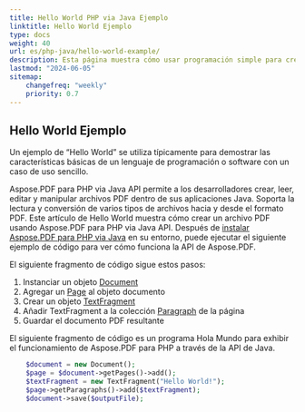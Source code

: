 ```yaml
---
title: Hello World PHP via Java Ejemplo
linktitle: Hello World Ejemplo
type: docs
weight: 40
url: es/php-java/hello-world-example/
description: Esta página muestra cómo usar programación simple para crear un documento PDF que contiene el texto - Hello World usando Aspose.PDF para PHP via Java.
lastmod: "2024-06-05"
sitemap:
    changefreq: "weekly"
    priority: 0.7
---
```


## Hello World Ejemplo

Un ejemplo de “Hello World” se utiliza típicamente para demostrar las características básicas de un lenguaje de programación o software con un caso de uso sencillo.

Aspose.PDF para PHP via Java API permite a los desarrolladores crear, leer, editar y manipular archivos PDF dentro de sus aplicaciones Java. Soporta la lectura y conversión de varios tipos de archivos hacia y desde el formato PDF. Este artículo de Hello World muestra cómo crear un archivo PDF usando Aspose.PDF para PHP via Java API. Después de [instalar Aspose.PDF para PHP via Java](/pdf/php-java/installation/) en su entorno, puede ejecutar el siguiente ejemplo de código para ver cómo funciona la API de Aspose.PDF.

El siguiente fragmento de código sigue estos pasos:

1. Instanciar un objeto [Document](https://reference.aspose.com/pdf/java/com.aspose.pdf/class-use/Document)
1. Agregar un [Page](https://reference.aspose.com/pdf/java/com.aspose.pdf.class-use/page) al objeto documento
1. Crear un objeto [TextFragment](https://reference.aspose.com/pdf/java/com.aspose.pdf.class-use/TextFragment)
1. Añadir TextFragment a la colección [Paragraph](https://reference.aspose.com/pdf/java/com.aspose.pdf/Paragraphs) de la página
1. Guardar el documento PDF resultante

El siguiente fragmento de código es un programa Hola Mundo para exhibir el funcionamiento de Aspose.PDF para PHP a través de la API de Java.

```php
    $document = new Document();    
    $page = $document->getPages()->add();
    $textFragment = new TextFragment("Hello World!");    
    $page->getParagraphs()->add($textFragment);
    $document->save($outputFile);
```